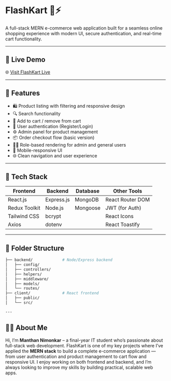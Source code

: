 
# FlashKart 🛒⚡

A full-stack MERN e-commerce web application built for a seamless online shopping experience with modern UI, secure authentication, and real-time cart functionality.

---

## 🚀 Live Demo

🌐 [Visit FlashKart Live](https://mern-ecommerce-flashkart-1.onrender.com/)

---

## 🚀 Features

- 🛍️ Product listing with filtering and responsive design
- 🔍 Search functionality
- 🧺 Add to cart / remove from cart
- 👤 User authentication (Register/Login)
- ⚙️ Admin panel for product management
- 📦 Order checkout flow (basic version)
- 🧑‍💻 Role-based rendering for admin and general users
- 📱 Mobile-responsive UI
- 🌐 Clean navigation and user experience

---

## 🔧 Tech Stack

| Frontend       | Backend        | Database | Other Tools        |
|----------------|----------------|----------|--------------------|
| React.js       | Express.js     | MongoDB  | React Router DOM   |
| Redux Toolkit  | Node.js        | Mongoose | JWT (for Auth)     |
| Tailwind CSS   | bcrypt         |          | React Icons        |
| Axios          | dotenv         |          | React Toastify     |

---

## 📁 Folder Structure

```bash
├── backend/             # Node/Express backend
│   ├── config/
│   ├── controllers/
│   ├── helpers/
│   ├── middleware/
│   ├── models/
│   └── routes/  
├── client/              # React frontend
│   ├── public/
│   └── src/

---
```
## 👨‍💻 About Me

Hi, I’m **Manthan Nimonkar** – a final-year IT student who’s passionate about full-stack web development.
FlashKart is one of my key projects where I’ve applied the **MERN stack** to build a complete e-commerce application — from user authentication and product management to cart flow and responsive UI.
I enjoy working on both frontend and backend, and I’m always looking to improve my skills by building practical, scalable web apps.  

